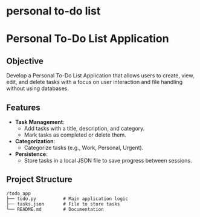 # personal to-do list 
# Personal To-Do List Application

## Objective
Develop a Personal To-Do List Application that allows users to create, view, edit, and delete tasks with a focus on user interaction and file handling without using databases.

## Features
- **Task Management**: 
  - Add tasks with a title, description, and category.
  - Mark tasks as completed or delete them.
- **Categorization**: 
  - Categorize tasks (e.g., Work, Personal, Urgent).
- **Persistence**: 
  - Store tasks in a local JSON file to save progress between sessions.

## Project Structure
```plaintext
/todo_app
├── todo.py          # Main application logic
├── tasks.json       # File to store tasks
└── README.md        # Documentation
